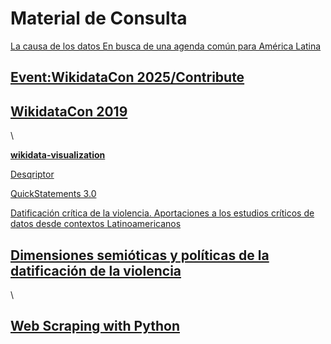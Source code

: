 # Material de Consulta

[La causa de los datos En busca de una agenda común para América Latina](https://cdn.prod.website-files.com/623cf23ab4be545a1e504dba/67d2ee04c2a096abde899b7c_La%20causa%20de%20los%20datos_WP%20\(1\).pdf)

## [Event:WikidataCon 2025/Contribute](https://www.wikidata.org/wiki/Event:WikidataCon_2025/Contribute) <a href="#firstheading" id="firstheading"></a>



## [WikidataCon 2019](https://media.ccc.de/c/wikidatacon2019)

\


[**wikidata-visualization**](https://github.com/stevenliuyi/wikidata-visualization)



[Desqriptor](https://wikidata-game.toolforge.org/distributed/#game=85)

[QuickStatements 3.0](https://meta.wikimedia.org/wiki/QuickStatements_3.0/Documentation#Remove_qualifier_and_reference_\(new\))



[ Datificación crítica de la violencia. Aportaciones a los estudios críticos de datos desde contextos Latinoamericanos](https://www.revistas.unam.mx/index.php/ras/article/view/90765)

## [Dimensiones semióticas y políticas de la datificación de la violencia](https://revistas.javeriana.edu.co/index.php/signoypensamiento/article/view/38905)

\


## [Web Scraping with Python](https://books.google.com.co/books/about/Web_Scraping_with_Python.html?id=TYtSDwAAQBAJ\&redir_esc=y)
